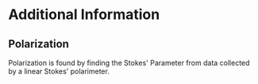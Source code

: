 # Additional Information

## Polarization
Polarization is found by finding the Stokes' Parameter from data collected by a linear Stokes' polarimeter.
